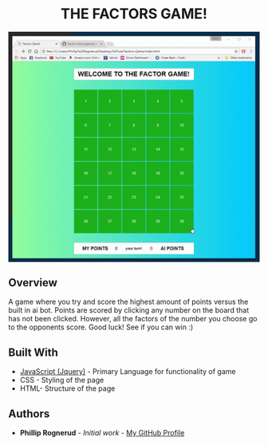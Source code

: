 <h1 align="center"><strong>THE FACTORS GAME!</strong></h1>

<img src="https://github.com/philliprognerud/Factors-Game/blob/master/images/BrKzIaVPKm.gif" align="center" >

<h2>Overview</h2>
A game where you try and score the highest amount of points versus the built in ai bot. Points are scored by clicking any number on the board that has not been clicked. However, all the factors of the number you choose go to the opponents score. Good luck! See if you can win :)

## Built With

* [JavaScript (Jquery)](https://www.javascript.com/) - Primary Language for functionality of game
* CSS - Styling of the page
* HTML- Structure of the page


## Authors

* **Phillip Rognerud** - *Initial work* - [My GitHub Profile](https://github.com/philliprognerud)

